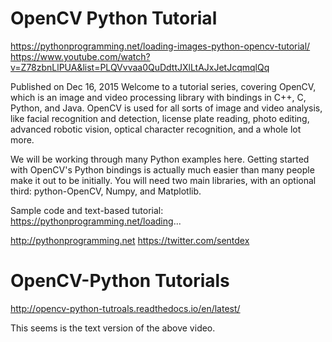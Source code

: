 # OpenCV Python Tutorial

https://pythonprogramming.net/loading-images-python-opencv-tutorial/
https://www.youtube.com/watch?v=Z78zbnLlPUA&list=PLQVvvaa0QuDdttJXlLtAJxJetJcqmqlQq

Published on Dec 16, 2015
Welcome to a tutorial series, covering OpenCV, which is an image and video processing library with bindings in C++, C, Python, and Java. OpenCV is used for all sorts of image and video analysis, like facial recognition and detection, license plate reading, photo editing, advanced robotic vision, optical character recognition, and a whole lot more.

We will be working through many Python examples here. Getting started with OpenCV's Python bindings is actually much easier than many people make it out to be initially. You will need two main libraries, with an optional third: python-OpenCV, Numpy, and Matplotlib.

Sample code and text-based tutorial: https://pythonprogramming.net/loading...

http://pythonprogramming.net
https://twitter.com/sentdex

# OpenCV-Python Tutorials

http://opencv-python-tutroals.readthedocs.io/en/latest/

This seems is the text version of the above video.
